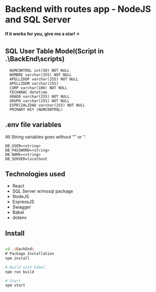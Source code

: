 # Backend with routes app - NodeJS and SQL Server

__If it works for you, give me a star! ⭐__

## SQL User Table Model(Script in .\BackEnd\scripts\)

```
  NUMCONTROL int(50) NOT NULL
  NOMBRE varchar(255) NOT NULL
  APELLIDOP varchar(255) NOT NULL
  APELLIDOM varchar(255)
  CURP varchar(100) NOT NULL
  FECHANAC datetime
  GRADO varchar(255) NOT NULL
  GRUPO varchar(255) NOT NULL
  ESPECIALIDAD varchar(255) NOT NULL
  PRIMARY KEY (NUMCONTROL)

```

## .env file variables
All String variables goes without "" or ''.
```
DB_USER=<string>
DB_PASSWORD=<string>
DB_NAME=<string>
DB_SERVER=localhost
```

## Technologies used

- React
- SQL Server w/mssql package
- NodeJS
- ExpressJS
- Swagger
- Babel
- dotenv

## Install

```bash

cd .\BackEnd\
# Package Installation
npm install

# Build with babel
npm run build

# Start 
npm start





